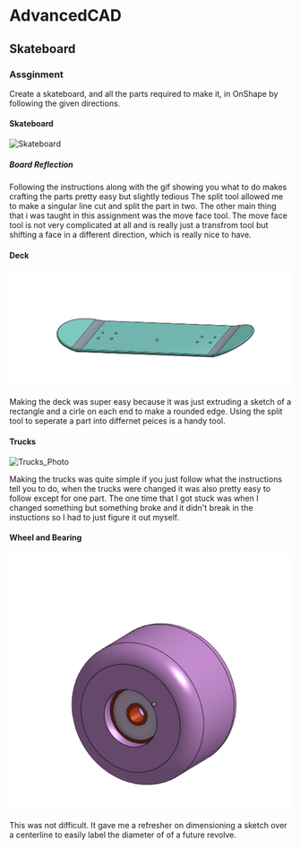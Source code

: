 # AdvancedCAD
## Skateboard 
### Assginment
Create a skateboard, and all the parts required to make it, in OnShape by following the given directions.
#### Skateboard 
![Skateboard]()
##### Board Reflection
Following the instructions along with the gif showing you what to do makes crafting the parts pretty easy but slightly tedious The split tool allowed me to make a singular line cut and split the part in two. The other main thing that i was taught in this assignment was the move face tool. The move face tool is not very complicated at all and is really just a transfrom tool but shifting a face in a different direction, which is really nice to have.
#### Deck
![Deck_Photo](Images/BoardPic2.png)

Making the deck was super easy because it was just extruding a sketch of a rectangle and a cirle on each end to make a rounded edge. Using the split tool to seperate a part into differnet peices is a handy tool. 
#### Trucks
![Trucks_Photo](Images/Trucks.png)

Making the trucks was quite simple if you just follow what the instructions tell you to do, when the trucks were changed it was also pretty easy to follow except for one part. The one time that I got stuck was when I changed something but something broke and it didn't break in the instuctions so I had to just figure it out myself.

#### Wheel and Bearing
![Wheel_and_Bearing](Images/WheelPic.png)

This was not difficult. It gave me a refresher on dimensioning a sketch over a centerline to easily label the diameter of of a future revolve. 
